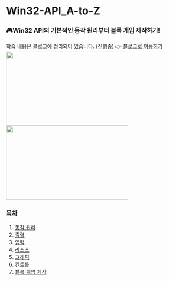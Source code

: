 # Win32-API_A-to-Z
### :video_game:Win32 API의 기본적인 동작 원리부터 블록 게임 제작하기!
학습 내용은 블로그에 정리되어 있습니다. (진행중) :point_right: <a href="https://chanos.tistory.com/category/%EA%B0%9C%EB%B0%9C/Win32%20API%20Programming">블로그로 이동하기  
<img src = "https://user-images.githubusercontent.com/77626299/168533434-65ddf690-d9b1-402d-80b3-e37da591994c.png" width="330px" height="200px"> <img src = "https://user-images.githubusercontent.com/77626299/168533438-6bb98eaa-a775-48f5-8963-384121e72554.png" width="330px" height="200px">

### 목차 
1. 동작 원리
2. 출력
3. 입력
4. 리소스
5. 그래픽
6. 컨트롤
7. 블록 게임 제작 
